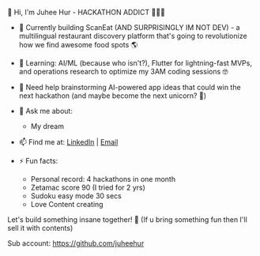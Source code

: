 👋 Hi, I'm Juhee Hur - HACKATHON ADDICT 🏃‍♀️💨
- 🔭 Currently building ScanEat (AND SURPRISINGLY IM NOT DEV) - a multilingual restaurant discovery platform that's going to revolutionize how we find awesome food spots 🌎
- 🌱 Learning: AI/ML (because who isn't?), Flutter for lightning-fast MVPs, and operations research to optimize my 3AM coding sessions 🤓
- 🤔 Need help brainstorming AI-powered app ideas that could win the next hackathon (and maybe become the next unicorn? 🦄)
- 💬 Ask me about:
  - My dream

- 📫 Find me at: [LinkedIn](https://www.linkedin.com/in/juhee-hur-637691170/) | [Email](mailto:emily.hur.juhee@gmail.com)

- ⚡ Fun facts:
  - Personal record: 4 hackathons in one month
  - Zetamac score 90 (I tried for 2 yrs)
  - Sudoku easy mode 30 secs
  - Love Content creating 

Let's build something insane together! 🚀 (If u bring something fun then I'll sell it with contents)

Sub account: https://github.com/juheehur
